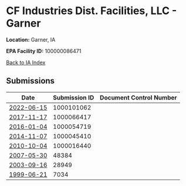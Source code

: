 # CF Industries Dist. Facilities, LLC - Garner

**Location:** Garner, IA

**EPA Facility ID:** 100000086471

[Back to IA Index](../../index.md)

## Submissions

| Date | Submission ID | Document Control Number |
|------|--------------|-------------------------|
| [2022-06-15](submissions/1000101062.md) | 1000101062 |  |
| [2017-11-17](submissions/1000066417.md) | 1000066417 |  |
| [2016-01-04](submissions/1000054719.md) | 1000054719 |  |
| [2014-11-07](submissions/1000045410.md) | 1000045410 |  |
| [2010-10-04](submissions/1000016440.md) | 1000016440 |  |
| [2007-05-30](submissions/48384.md) | 48384 |  |
| [2003-09-16](submissions/28949.md) | 28949 |  |
| [1999-06-21](submissions/7034.md) | 7034 |  |
